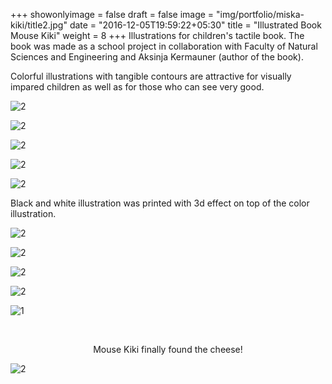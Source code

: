 +++
showonlyimage = false
draft = false
image = "img/portfolio/miska-kiki/title2.jpg"
date = "2016-12-05T19:59:22+05:30"
title = "Illustrated Book Mouse Kiki"
weight = 8
+++
Illustrations for children's tactile book. The book was made as a school project in collaboration with Faculty of Natural Sciences and Engineering and Aksinja Kermauner (author of the book).


<!--more-->

Colorful illustrations with tangible contours are attractive for visually impared children as well as for those who can see very good.

![2](/img/portfolio/miska-kiki/kiki_naslovnica_650.jpg)

![2](/img/portfolio/miska-kiki/kiki_pade_650.jpg)

![2](/img/portfolio/miska-kiki/kiki_sivka_650.jpg)

![2](/img/portfolio/miska-kiki/kiki_cevi_650.jpg)

![2](/img/portfolio/miska-kiki/kiki_kava3_650.jpg)

Black and white illustration was printed with 3d effect on top of the color illustration.

![2](/img/portfolio/miska-kiki/kiki_kava2_650.jpg)

![2](/img/portfolio/miska-kiki/kiki_kava_skupaj_650.jpg)

![2](/img/portfolio/miska-kiki/kiki_limone_650.jpg)

![2](/img/portfolio/miska-kiki/kiki_sir_650.jpg)

![1](/img/portfolio/miska-kiki/kiki_gospodinja_650.jpg)

&nbsp;
<p style="text-align: center;">Mouse Kiki finally found the cheese!</p>

![2](/img/portfolio/miska-kiki/kiki_metla_650.jpg)

